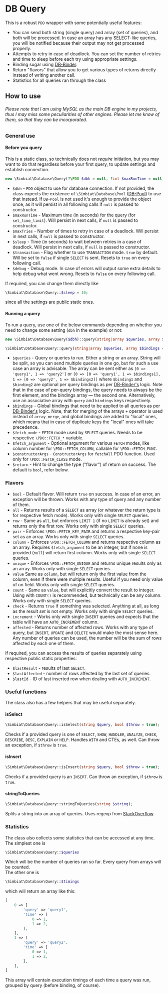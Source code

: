 # DB Query

This is a robust `PDO` wrapper with some potentially useful features:
- You can send both string (single query) and array (set of queries), and both will be processed. In case an array has any SELECT-like queries, you will be notified because their output may not get processed properly.
- Attempts to retry in case of deadlock. You can set the number of retries and time to sleep before each try using appropriate settings.
- Binding sugar using [DB-Binder](https://github.com/Simbiat/db-binder).
- Return "flavors" that allow you to get various types of returns directly instead of writing another call.
- Statistics for all queries ran through the class 

## How to use

###### *Please note that I am using MySQL as the main DB engine in my projects, thus I may miss some peculiarities of other engines. Please let me know of them, so that they can be incorporated.*

### General use

#### Before you query

This is a static class, so technically does not _require_ initiation, but you may want to do that regardless before your first query, to update settings and establish connection.

```php
new \Simbiat\Database\Query(?\PDO $dbh = null, ?int $maxRunTime = null, ?int $maxTries = null, ?int $sleep = null, bool $transaction = true, bool $debug = false);
```

- `$dbh` - `PDO` object to use for database connection. If not provided, the class expects the existence of `\Simbiat\Database\Pool` ([DB-Pool](https://github.com/Simbiat/db-pool)) to use that instead. If `DB-Pool` is not used it's enough to provide the object once, as it will persist in all following calls if `null` is passed to constructor.
- `$maxRunTime` - Maximum time (in seconds) for the query (for `set_time_limit`). Will persist in next calls, if `null` is passed to constructor.
- `$maxTries` - Number of times to retry in case of a deadlock. Will persist in next calls, if `null` is passed to constructor.
- `$sleep` - Time (in seconds) to wait between retries in a case of deadlock. Will persist in next calls, if `null` is passed to constructor.
- `$transaction` - Flag whether to use `TRANSACTION` mode. `true` by default. Will be set to `false` if single `SELECT` is sent. Resets to `true` on every following call.
- `$debug` - Debug mode. In case of errors will output some extra details to help debug what went wrong. Resets to `false` on every following call.

If required, you can change them directly like

```php
\Simbiat\Database\Query::$sleep = 10;
```

since all the settings are public static ones.

#### Running a query

To run a query, use one of the below commands depending on whether you need to change some setting (`dbh` in the example) or not:

```php
new \Simbiat\Database\Query($dbh)::query(string|array $queries, array $bindings = [], int $fetch_mode = \PDO::FETCH_ASSOC, int|string|object|null|callable $fetch_argument = null, array $constructorArgs = [], #[ExpectedValues(self::flavors)] string $return = 'bool');

\Simbiat\Database\Query::query(string|array $queries, array $bindings = [], int $fetch_mode = \PDO::FETCH_ASSOC, int|string|object|null|callable $fetch_argument = null, array $constructorArgs = [], #[ExpectedValues(self::flavors)] string $return = 'bool');
```

- `$queries` - Query or queries to run. Either a string or an array. String will be split, so you can send multiple queries in one go, but for such a use case an array is advisable. The array can be sent either as `[0 => 'query1', 1 => 'query2']` or `[0 => [0 => 'query1', 1 => $bindings1], 1 => [0 => 'query2', 1 => $bindings2]]` where `$binding1` and `$binding2` are optional per query bindings as per [DB-Binder's](https://github.com/Simbiat/db-binder) logic. Note that in the case of per-query bindings, the query needs to always be the first element, and the bindings array — the second one. Alternatively, use an associative array with `query` and `bindings` keys respectively.
- `$bindings` - Global bindings that need to be applied to all queries as per [DB-Binder's](https://github.com/Simbiat/db-binder) logic. Note, that for merging of the arrays `+` operator is used instead of `array_merge`, and global bindings are added to "local" ones, which means that in case of duplicate keys the "local" ones will take precedence.
- `$fetch_mode` - `FETCH` mode used by `SELECT` queries. Needs to be respective `\PDO::FETCH_*` variable.
- `$fetch_argument` - Optional argument for various `FETCH` modes, like column number for `\PDO::FETCH_COLUMN`, callable for `\PDO::FETCH_FUNC`.
- `$constructorArgs` - `ConstructorArgs` for `fetchAll` PDO function. Used only for `\PDO::FETCH_CLASS` mode.
- `$return` - Hint to change the type ("flavor") of return on success. The default is `bool`, refer below.

### Flavors

- `bool` - Default flavor. Will return `true` on success. In case of an error, an exception will be thrown. Works with any type of query and any number of them.
- `all` - Returns results of a `SELECT` as array (or whatever the return type is for respective fetch mode). Works only with single `SELECT` queries.
- `row` - Same as `all`, but enforces `LIMIT 1` (if no `LIMIT` is already set) and returns only the first row. Works only with single `SELECT` queries.
- `pair` - Enforces `\PDO::FETCH_KEY_PAIR` and returns a respective key-pair set as an array. Works only with single `SELECT` queries.
- `column` - Enforces `\PDO::FETCH_COLUMN` and returns respective column as an array. Requires `$fetch_argument` to be an integer, but if none is provided (`null`) will return first column. Works only with single `SELECT` queries.
- `unique` - Enforces `\PDO::FETCH_UNIQUE` and returns unique results only as an array. Works only with single `SELECT` queries.
- `value` Same as `column`, but will return only the first value from the column, even if there were multiple results. Useful if you need only value of on field. Works only with single `SELECT` queries.
- `count` - Same as `value`, but will explicitly convert the result to integer. Using with `COUNT()` is recommended, but technically can be any column.  Works only with single `SELECT` queries.
- `check` - Returns `true` if something was selected. Anything at all, as long as the result _set_ is not empty. Works only with single `SELECT` queries.
- `increment` - Works only with single `INSERT` queries and expects that the table will have an `AUTO_INCREMENT` column.
- `affected` - Returns number of affected rows. Works with any type of query, but `INSERT`, `UPDATE` and `DELETE` would make the most sense here. Any number of queries can be used, the number will be the sum of rows affected by each one of them.

If required, you can access the results of queries separately using respective public static properties:
- `$lastResult` - results of last `SELECT`.
- `$lastAffected` - number of rows affected by the last set of queries.
- `$lastId` - ID of last inserted row when dealing with `AUTO_INCREMENT`.

### Useful functions

The class also has a few helpers that may be useful separately.

#### isSelect

```php
\Simbiat\Database\Query::isSelect(string $query, bool $throw = true);
```

Checks if a provided query is one of `SELECT`, `SHOW`, `HANDLER`, `ANALYZE`, `CHECK`, `DESCRIBE`, `DESC`, `EXPLAIN` or `HELP`. Handles `WITH` and CTEs, as well. Can throw an exception, if `$throw` is `true`.

#### isInsert

```php
\Simbiat\Database\Query::isInsert(string $query, bool $throw = true);
```

Checks if a provided query is an `INSERT`. Can throw an exception, if `$throw` is `true`.

#### stringToQueries

```php
\Simbiat\Database\Query::stringToQueries(string $string);
```

Splits a string into an array of queries. Uses regexp from [StackOverflow](https://stackoverflow.com/questions/24423260/split-sql-statements-in-php-on-semicolons-but-not-inside-quotes).

### Statistics

The class also collects some statistics that can be accessed at any time. The simplest one is

```php
\Simbiat\Database\Query::$queries
```

Which will be the number of queries ran so far. Every query from arrays will be counted.  
The other one is

```php
\Simbiat\Database\Query::$timings
```

which will return an array like this:

```php
[
    0 => [
        'query' => 'query1',
        'time' => [
            0 => 1,
            1 => 2,
        ],
    ],
    1 => [
        'query' => 'query2',
        'time' => [
            0 => 1,
            1 => 2,
        ],
    ],
]
```

This array will contain execution timings of each time a query was run, grouped by query (before binding, of course).